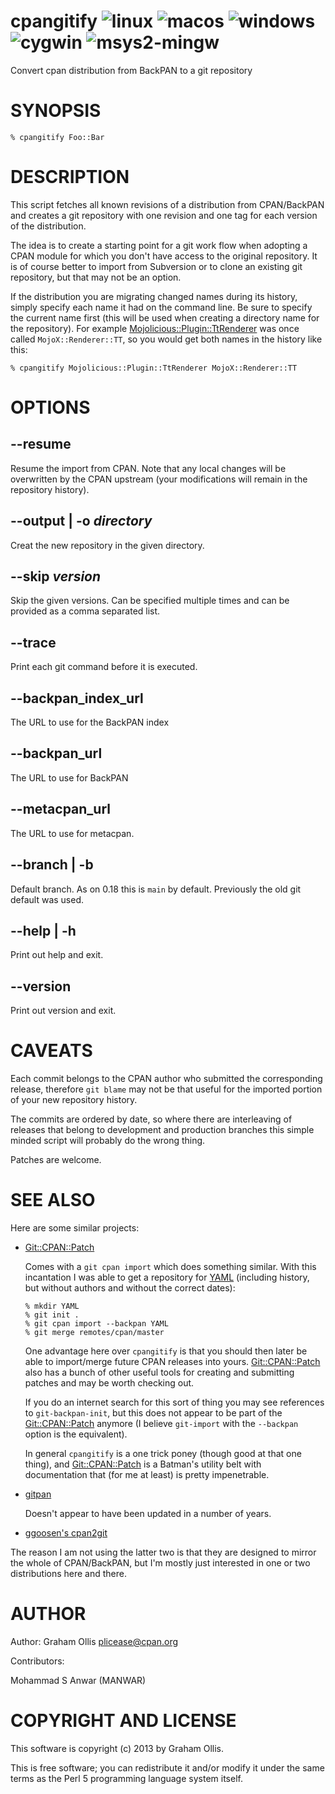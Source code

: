 # cpangitify ![linux](https://github.com/uperl/App-cpangitify/workflows/linux/badge.svg) ![macos](https://github.com/uperl/App-cpangitify/workflows/macos/badge.svg) ![windows](https://github.com/uperl/App-cpangitify/workflows/windows/badge.svg) ![cygwin](https://github.com/uperl/App-cpangitify/workflows/cygwin/badge.svg) ![msys2-mingw](https://github.com/uperl/App-cpangitify/workflows/msys2-mingw/badge.svg)

Convert cpan distribution from BackPAN to a git repository

# SYNOPSIS

```
% cpangitify Foo::Bar
```

# DESCRIPTION

This script fetches all known revisions of a distribution from CPAN/BackPAN
and creates a git repository with one revision and one tag for each version
of the distribution.

The idea is to create a starting point for a git work flow when adopting a
CPAN module for which you don't have access to the original repository.
It is of course better to import from Subversion or to clone an existing
git repository, but that may not be an option.

If the distribution you are migrating changed names during its history,
simply specify each name it had on the command line.  Be sure to specify
the current name first (this will be used when creating a directory name
for the repository).  For example [Mojolicious::Plugin::TtRenderer](https://metacpan.org/pod/Mojolicious::Plugin::TtRenderer) was
once called `MojoX::Renderer::TT`, so you would get both names in the
history like this:

```
% cpangitify Mojolicious::Plugin::TtRenderer MojoX::Renderer::TT
```

# OPTIONS

## --resume

Resume the import from CPAN.  Note that any local changes will be overwritten
by the CPAN upstream (your modifications will remain in the repository history).

## --output | -o _directory_

Creat the new repository in the given directory.

## --skip _version_

Skip the given versions.  Can be specified multiple times and can
be provided as a comma separated list.

## --trace

Print each git command before it is executed.

## --backpan\_index\_url

The URL to use for the BackPAN index

## --backpan\_url

The URL to use for BackPAN

## --metacpan\_url

The URL to use for metacpan.

## --branch | -b

Default branch.  As on 0.18 this is `main` by default.  Previously the old
git default was used.

## --help | -h

Print out help and exit.

## --version

Print out version and exit.

# CAVEATS

Each commit belongs to the CPAN author who submitted the corresponding release,
therefore `git blame` may not be that useful for the imported portion of
your new repository history.

The commits are ordered by date, so where there are interleaving of releases
that belong to development and production branches this simple minded script
will probably do the wrong thing.

Patches are welcome.

# SEE ALSO

Here are some similar projects:

- [Git::CPAN::Patch](https://metacpan.org/pod/Git::CPAN::Patch)

    Comes with a `git cpan import` which does something similar.  With this
    incantation I was able to get a repository for [YAML](https://metacpan.org/pod/YAML) (including history,
    but without authors and without the correct dates):

    ```
    % mkdir YAML
    % git init .
    % git cpan import --backpan YAML
    % git merge remotes/cpan/master
    ```

    One advantage here over `cpangitify` is that you should then later be able to
    import/merge future CPAN releases into yours.  [Git::CPAN::Patch](https://metacpan.org/pod/Git::CPAN::Patch) also has a bunch of
    other useful tools for creating and submitting patches and may be worth
    checking out.

    If you do an internet search for this sort of thing you may see references
    to `git-backpan-init`, but this does not appear to be part of the
    [Git::CPAN::Patch](https://metacpan.org/pod/Git::CPAN::Patch) anymore (I believe `git-import` with the `--backpan`
    option is the equivalent).

    In general `cpangitify` is a one trick poney (though good at that one thing),
    and [Git::CPAN::Patch](https://metacpan.org/pod/Git::CPAN::Patch) is a Batman's utility belt with documentation that
    (for me at least) is pretty impenetrable.

- [gitpan](https://github.com/gitpan)

    Doesn't appear to have been updated in a number of years.

- [ggoosen's cpan2git](https://github.com/ggoossen/cpan2git)

The reason I am not using the latter two is that they are designed to
mirror the whole of CPAN/BackPAN, but I'm mostly just interested in one
or two distributions here and there.

# AUTHOR

Author: Graham Ollis <plicease@cpan.org>

Contributors:

Mohammad S Anwar (MANWAR)

# COPYRIGHT AND LICENSE

This software is copyright (c) 2013 by Graham Ollis.

This is free software; you can redistribute it and/or modify it under
the same terms as the Perl 5 programming language system itself.
